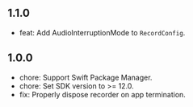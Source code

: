 ## 1.1.0
* feat: Add AudioInterruptionMode to `RecordConfig`.

## 1.0.0
* chore: Support Swift Package Manager.
* chore: Set SDK version to >= 12.0.
* fix: Properly dispose recorder on app termination.